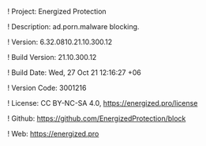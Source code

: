 ! Project: Energized Protection

! Description: ad.porn.malware blocking.

! Version: 6.32.0810.21.10.300.12

! Build Version: 21.10.300.12

! Build Date: Wed, 27 Oct 21 12:16:27 +06

! Version Code: 3001216

! License: CC BY-NC-SA 4.0, https://energized.pro/license

! Github: https://github.com/EnergizedProtection/block

! Web: https://energized.pro
